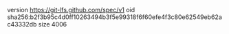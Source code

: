 version https://git-lfs.github.com/spec/v1
oid sha256:b2f3b95c4d0ff10263494b3f5e99318f6f60efe4f3c80e62549eb62ac43332db
size 4006
